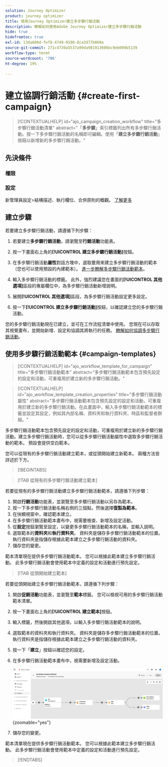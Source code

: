 ```yaml
---
solution: Journey Optimizer
product: journey optimizer
title: 使用Journey Optimizer建立多步驟行銷活動
description: 瞭解如何使用Adobe Journey Optimizer建立多步驟行銷活動
hide: true
hidefromtoc: true
exl-id: 13da680d-fef8-4749-9190-8ca3d77b060a
source-git-commit: 271c4739a5537a99da981913606bc9eb099b5139
workflow-type: tm+mt
source-wordcount: '706'
ht-degree: 19%

---
```


# 建立協調行銷活動 {#create-first-campaign}

>[!CONTEXTUALHELP]
>id="ajo_campaign_creation_workflow"
>title="多步驟行銷活動清單"
>abstract="「**多步驟**」索引標籤列出所有多步驟行銷活動。按一下多步驟行銷活動的名稱即可編輯。使用「**建立多步驟行銷活動**」按鈕以新增新的多步驟行銷活動。"

## 先決條件

### 權限

### 設定

新管理員設定>結構描述、執行欄位、合併原則的概觀。 [了解更多](ms-schemas.md)


## 建立步驟

若要建立多步驟行銷活動，請遵循下列步驟：

1. 若要建立&#x200B;**多步驟行銷活動**，請瀏覽至&#x200B;**行銷活動**&#x200B;功能表。

1. 按一下畫面右上角的&#x200B;**[!UICONTROL 建立多步驟行銷活動]**&#x200B;按鈕。

1. 在多步驟行銷活動&#x200B;**屬性**&#x200B;對話方塊中，選取要用來建立多步驟行銷活動的範本（您也可以使用預設的內建範本）。 [進一步瞭解多步驟行銷活動範本](#campaign-templates)。

1. 輸入多步驟行銷活動的標籤。 此外，強烈建議您在畫面的&#x200B;**[!UICONTROL 其他選項]**&#x200B;區段的專屬欄位中，為多步驟行銷活動新增說明。

1. 展開&#x200B;**[!UICONTROL 其他選項]**&#x200B;區段，為多步驟行銷活動設定更多設定。

1. 按一下&#x200B;**[!UICONTROL 建立多步驟行銷活動]**&#x200B;按鈕，以確認建立您的多步驟行銷活動。

您的多步驟行銷活動現在已建立，並可在工作流程清單中使用。 您現在可以存取其視覺畫布，並開始新增、設定和協調其將執行的任務。 [瞭解如何協調多步驟行銷活動](orchestrate-activities.md)。

## 使用多步驟行銷活動範本 {#campaign-templates}

>[!CONTEXTUALHELP]
>id="ajo_workflow_template_for_campaign"
>title="多步驟行銷活動範本"
>abstract="多步驟行銷活動範本包含預先設定的設定和活動，可重複用於建立新的多步驟行銷活動。"

>[!CONTEXTUALHELP]
>id="ajo_workflow_template_creation_properties"
>title="多步驟行銷活動屬性"
>abstract="多步驟行銷活動範本包含預先設定的設定和活動，可重複用於建立新的多步驟行銷活動。在此畫面中，輸入多步驟行銷活動範本的標籤並設定其設定，例如其內部名稱、資料夾和執行資料夾、時區和監督者群組。"

多步驟行銷活動範本包含預先設定的設定和活動，可重複用於建立新的多步驟行銷活動。建立多步驟行銷活動時，您可以從多步驟行銷活動屬性中選取多步驟行銷活動的範本。 預設會提供空白範本。

您可以從現有的多步驟行銷活動建立範本，或從頭開始建立新範本。 兩種方法皆詳述於下方。

>[!BEGINTABS]

>[!TAB 從現有的多步驟行銷活動建立範本]

若要從現有的多步驟行銷活動建立多步驟行銷活動範本，請遵循下列步驟：

1. 開啟&#x200B;**行銷活動**&#x200B;功能表，並瀏覽至多步驟行銷活動以另存為範本。
1. 按一下多步驟行銷活動名稱右側的三個點，然後選擇&#x200B;**復製為範本**。
1. 在快顯視窗中，確認範本建立。
1. 在多步驟行銷活動範本畫布中，視需要檢查、新增及設定活動。
1. 從&#x200B;**設定**&#x200B;按鈕瀏覽至設定，以變更多步驟行銷活動範本的名稱，並輸入說明。
1. 選取範本的&#x200B;**資料夾**&#x200B;和&#x200B;**執行資料夾**。 資料夾是儲存多步驟行銷活動範本的位置。 執行資料夾是指儲存根據此範本建立之多步驟行銷活動的資料夾。
1. 儲存您的變更。

範本清單現在提供多步驟行銷活動範本。 您可以根據此範本建立多步驟行銷活動。 此多步驟行銷活動會使用範本中定義的設定和活動進行預先設定。


>[!TAB 從頭開始建立範本]


若要從頭開始建立多步驟行銷活動範本，請遵循下列步驟：

1. 開啟&#x200B;**促銷活動**&#x200B;功能表，並瀏覽至&#x200B;**範本**&#x200B;標籤。 您可以檢視可用的多步驟行銷活動範本清單。
1. 按一下畫面右上角的&#x200B;**[!UICONTROL 建立範本]**&#x200B;按鈕。
1. 輸入標籤，然後開啟其他選項，以輸入多步驟行銷活動範本的說明。
1. 選取範本的資料夾和執行資料夾。 資料夾是儲存多步驟行銷活動範本的位置。 執行資料夾是指儲存根據此範本建立之多步驟行銷活動的資料夾。
1. 按一下「**建立**」按鈕以確認您的設定。
1. 在多步驟行銷活動範本畫布中，視需要新增及設定活動。

   ![](assets/wf-template-activities.png){zoomable="yes"}

1. 儲存您的變更。

範本清單現在提供多步驟行銷活動範本。 您可以根據此範本建立多步驟行銷活動。 此多步驟行銷活動會使用範本中定義的設定和活動進行預先設定。

>[!ENDTABS]
